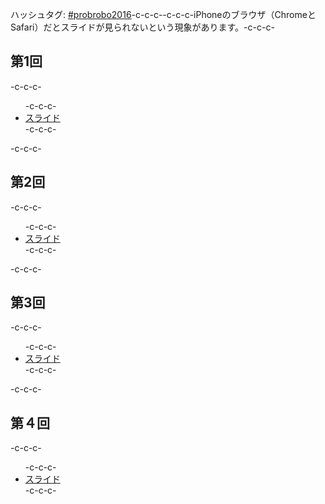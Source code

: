 ハッシュタグ: <a href="https://twitter.com/hashtag/probrobo2016?src=hash" target="_blank">#probrobo2016</a>-c-c-c--c-c-c-iPhoneのブラウザ（ChromeとSafari）だとスライドが見られないという現象があります。-c-c-c-<h2>第1回</h2>-c-c-c-<ul>-c-c-c- 	<li><a href="https://lab.ueda.asia/?presenpress=%e7%a2%ba%e7%8e%87%e3%83%ad%e3%83%9c%e3%83%86%e3%82%a3%e3%82%af%e3%82%b92016%e7%ac%ac1%e5%9b%9e">スライド</a></li>-c-c-c-</ul>-c-c-c-<h2>第2回</h2>-c-c-c-<ul>-c-c-c- 	<li><a href="https://lab.ueda.asia/?presenpress=%e7%a2%ba%e7%8e%87%e3%83%ad%e3%83%9c%e3%83%86%e3%82%a3%e3%82%af%e3%82%b92016%e7%ac%ac2%e5%9b%9e">スライド</a></li>-c-c-c-</ul>-c-c-c-<h2>第3回</h2>-c-c-c-<ul>-c-c-c- 	<li><a href="https://lab.ueda.asia/?presenpress=%e7%a2%ba%e7%8e%87%e3%83%ad%e3%83%9c%e3%83%86%e3%82%a3%e3%82%af%e3%82%b92016%e7%ac%ac3%e5%9b%9e" target="_blank">スライド</a></li>-c-c-c-</ul>-c-c-c-<h2>第４回</h2>-c-c-c-<ul>-c-c-c- 	<li><a href="https://lab.ueda.asia/?presenpress=%e7%a2%ba%e7%8e%87%e3%83%ad%e3%83%9c%e3%83%86%e3%82%a3%e3%82%af%e3%82%b92016%e7%ac%ac4%e5%9b%9e" target="_blank">スライド</a></li>-c-c-c-</ul>

